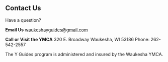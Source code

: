 ## Contact Us

Have a question? 

**Email Us**
<waukeshayguides@gmail.com>

**Call or Visit the YMCA**
320 E. Broadway
Waukesha, WI 53186
Phone: 262-542-2557

The Y Guides program is administered and insured by the Waukesha YMCA.
